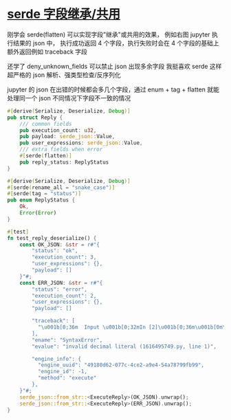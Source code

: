 # [serde 字段继承/共用](/2022/03/serde_flatten.md)

刚学会 serde(flatten) 可以实现字段"继承"或共用的效果，
例如右图 jupyter 执行结果的 json 中，
执行成功返回 4 个字段，执行失败时会在 4 个字段的基础上额外返回例如 traceback 字段

还学了 deny_unknown_fields 可以禁止 json 出现多余字段
我挺喜欢 serde 这样超严格的 json 解析、强类型检查/反序列化


jupyter 的 json 在出错的时候都会多几个字段，通过 enum + tag + flatten 就能处理同一个 json 不同情况下字段不一致的情况

```rust
#[derive(Serialize, Deserialize, Debug)]
pub struct Reply {
    /// common fields
    pub execution_count: u32,
    pub payload: serde_json::Value,
    pub user_expressions: serde_json::Value,
    /// extra fields when error
    #[serde(flatten)]
    pub reply_status: ReplyStatus
}

#[derive(Serialize, Deserialize, Debug)]
#[serde(rename_all = "snake_case")]
#[serde(tag = "status")]
pub enum ReplyStatus {
    Ok,
    Error(Error)
}

#[test]
fn test_reply_deserialize() {
    const OK_JSON: &str = r#"{
        "status": "ok",
        "execution_count": 3,
        "user_expressions": {},
        "payload": []
    }"#;
    const ERR_JSON: &str = r#"{
        "status": "error",
        "execution_count": 2,
        "user_expressions": {},
        "payload": []

        "traceback": [
          "\u001b[0;36m  Input \u001b[0;32mIn [2]\u001b[0;36m\u001b[0m\n\u001b[0;31m    print(1.eq(2))\u001b[0m\n\u001b[0m           ^\u001b[0m\n\u001b[0;31mSyntaxError\u001b[0m\u001b[0;31m:\u001b[0m invalid decimal literal\n"
        ],
        "ename": "SyntaxError",
        "evalue": "invalid decimal literal (1616495749.py, line 1)",

        "engine_info": {
          "engine_uuid": "49180d62-077c-4ce2-a9e4-54a78799fb99",
          "engine_id": -1,
          "method": "execute"
        },
    }"#;
    serde_json::from_str::<ExecuteReply>(OK_JSON).unwrap();
    serde_json::from_str::<ExecuteReply>(ERR_JSON).unwrap();
}
```
